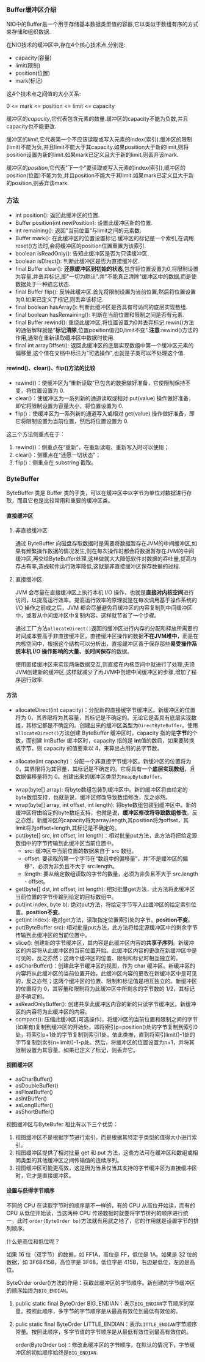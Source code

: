 ### Buffer缓冲区介绍
NIO中的Buffer是一个用于存储基本数据类型值的容器,它以类似于数组有序的方式来存储和组织数据.

在NIO技术的缓冲区中,存在4个核心技术点,分别是:
+ capacity(容量)
+ limit(限制)
+ position(位置)
+ mark(标记)

这4个技术点之间值的大小关系:

0 <= mark <= position <= limit <= capacity

缓冲区的*capacity*,它代表包含元素的数量.缓冲区的capacity不能为负数,并且capacity也不能更改.  

缓冲区的*limit*,它代表第一个不应该读取或写入元素的index(索引).缓冲区的限制(limit)不能为负,并且limit不能大于其capacity.如果position大于新的limit,则将position设置为新的limit.如果mark已定义且大于新的limit,则丢弃该mark.

缓冲区的*position*,它代表"下一个"要读取或写入元素的index(索引),缓冲区的position(位置)不能为负,并且position不能大于其limit.如果mark已定义且大于新的position,则丢弃该mark.

### 方法

* int position(): 返回此缓冲区的位置.
* Buffer position(int newPosition): 设置此缓冲区新的位置.
* int remaining(): 返回"当前位置"与limit之间的元素数.
* Buffer mark(): 在此缓冲区的位置设置标记.缓冲区的标记是一个索引,在调用reset()方法时,会将缓冲区的position位置重置为该索引.
* boolean isReadOnly(): 告知此缓冲区是否为只读缓冲区.
* boolean isDirect(): 判断此缓冲区是否为直接缓冲区.
* final Buffer clear(): **还原缓冲区到初始的状态**,包含将位置设置为0,将限制设置为容量,并丢弃标记,即"一切为默认".并"不能真正清除"缓冲区中的数据,而是使数据处于一种遗忘状态.
* final Buffer flip(): 反转此缓冲区.首先将限制设置为当前位置,然后将位置设置为0.如果已定义了标记,则丢弃该标记.
* final boolean hasArray(): 判断此缓冲区是否具有可访问的底层实现数组.
* final boolean hasRemaining(): 判断在当前位置和限制之间是否有元素.
* final Buffer rewind(): 重绕此缓冲区,将位置设置为0并丢弃标记.rewin()方法的通俗解释就是"**标记清除**,位置position值归0,limit不变".**注意**:rewind()方法的作用,通常在重新读取缓冲区中数据时使用.
* final int arrayOffset(): 返回此缓冲区的底层实现数组中第一个缓冲区元素的偏移量,这个值在文档中标注为"可选操作",也就是子类可以不处理这个值.

#### rewind()、clear()、flip()方法的比较

* rewind()：使缓冲区为“重新读取”已包含的数据做好准备，它使限制保持不变，将位置设置为 0.
* clear()：使缓冲区为一系列新的通道读取或相对 put(value) 操作做好准备，即它将限制设置为容量大小，将位置设置为 0.
* flip()：使缓冲区为一系列新的通道写入或相对 get(value) 操作做好准备，即它将限制设置为当前位置，然后将位置设置为 0.

这三个方法侧重点在于：

1. rewind()：侧重点在“重新”，在重新读取、重新写入时可以使用；
2. clear()：侧重点在“还愿一切状态”；
3. flip()：侧重点在 substring 截取。

### ByteBuffer

ByteBuffer 类是 Buffer 类的子类，可以在缓冲区中以字节为单位对数据进行存取，而且它也是比较常用和重要的缓冲区类。

#### 直接缓冲区

1. 非直接缓冲区

   通过 ByteBuffer 向磁盘存取数据时是需要将数据暂存在JVM的中间缓冲区,如果有频繁操作数据的情况发生,则在每次操作时都会将数据暂存在JVM的中间缓冲区,再交给ByteBuffer处理,这样做就大大降低软件对数据的吞吐量,提高内存占有率,造成软件运行效率降低,这就是非直接缓冲区保存数据的过程.

2. 直接缓冲区

   JVM 会尽量在直接缓冲区上执行本机 I/O 操作，也就是**直接对内核空间**进行访问，以提高运行效率。提高运行效率的原理就是在每次调用基于操作系统的 I/O 操作之前或之后，JVM 都会尽量避免将缓冲区的内容复制到中间缓冲区中，或者从中间缓冲区中复制内容，这样就节省了一个步骤。
   
   通过工厂方法`allocateDirect()`返回的缓冲区进行内存的分配和释放所需要的时间成本要高于非直接缓冲区。直接缓冲区操作的数据**不在JVM堆中**，而是在内核空间中，根据这个结构可以分析出，直接缓冲区善于保存那些**易受操作系统本机 I/O 操作影响的大量、长时间保存**的数据。
   
   使用直接缓冲区来实现两端数据交互,则直接在内核空间中就进行了处理,无须JVM创建新的缓冲区,这样就减少了再JVM中创建中间缓冲区的步骤,增加了程序运行效率.

#### 方法

+ allocateDirect(int capacity)：分配新的直接缓字节缓冲区。新缓冲区的位置将为 0，其界限将为其容量，其标记是不确定的。无论它是否具有底层实现数组，其标记都是不确定的。创建出来的缓冲区类型为`DirectByteBuffer`。使用 `allocateDirect()`方法创建 ByteBuffer 缓冲区时，capacity 指的是**字节**的个数，而创建 IntBuffer 缓冲区时，capacity 指的是 **int**值的数目，如果要转换成字节，则 capacity 的值要乘以 4，来算出占用的总字节数。

+ allocate(int capacity)：分配一个非直接字节缓冲区。新缓冲区的位置将为 0，其界限将为其容量，其标记是不确定的。它将具有一个**底层实现数组**，且数据偏移量将为 0。创建出来的缓冲区类型为`HeapByteBuffer`。

* wrap(byte[] array): 将byte数组包装到缓冲区中。新的缓冲区将由给定的byte数组支持，也就是说，缓冲区修改导致数组修改，反之亦然。
* wrap(byte[] array, int offset, int length): 将byte数组包装到缓冲区中。新的缓冲区将由给定的byte数组支持，也就是说，**缓冲区修改将导致数组修改**，反之亦然。新缓冲区的capacity将为array.length,其position将为offset，其limit将为offset+length,其标记是不确定的。
* put(byte[] src, int offset, int length)：相对批量put方法，此方法将把给定源数组中的字节传输到此缓冲区当前位置中。
  * src: 缓冲区中当前位置的数据来自于 src 数组。
  * offset: 要读取的第一个字节在“数组中的偏移量”，并”不是缓冲区的偏移“，必须为非负且不大于 src.length。
  * length: 要从给定数组读取的字节的数量，必须为非负且不大于 src.length - offset。
* get(byte[] dst, int offset, int length): 相对批量get方法，此方法将此缓冲区当前位置的字节传输到给定的目标数组中。
* put(int index, byte b): 绝对put方法，将给定字节写入此缓冲区的给定索引位置。**position不变**。
* get(int index): 绝对get方法，读取指定位置索引处的字节。**position不变**。
* put(ByteBuffer src): 相对批量put方法，此方法将给定源缓冲区中的剩余字节传输到此缓冲区的当前位置中。
* slice(): 创建新的字节缓冲区，其内容是此缓冲区内容的**共享子序列**。新缓冲区的内容将从此缓冲区的当前位置开始。此缓冲区内容的更改在新缓冲区中是可见的，反之亦然；这两个缓冲区的位置、限制和标记时相互独立的。
* asCharBuffer()：创建此字节缓冲区的视图，作为 char 缓冲区。新缓冲区的内容将从此缓冲区的当前位置开始。此缓冲区内容的更改在新缓冲区中是可见的，反之亦然；这两个缓冲区的位置、限制和标记值是相互独立的。新缓冲区的位置将为 0，其容量和限制将为此缓冲区中所剩余的字节数的 1/2，其标记是不确定的。
* asReadOnlyBuffer(): 创建共享此缓冲区内容的新的只读字节缓冲区。新缓冲区的内容将为此缓冲区的内容。
* compact(): 压缩此缓冲区(可选操作)，将缓冲区的当前位置和限制之间的字节(如果有)复制到缓冲区的开始处，即将索引p=position()处的字节复制到索引0处，将索引p+1处的字节复制到索引1处，依此类推，直到将索引limit()-1处的字节复制到索引n=limit()-1-p处。然后，将缓冲区的位置设置为n+1，并将其限制设置为其容量。如果已定义了标记，则丢弃它。

#### 视图缓冲区

- asCharBuffer()
- asDoubleBuffer()
- asFloatBuffer()
- asIntBuffer()
- asLongBuffer()
- asShortBuffer()

视图缓冲区与ByteBufer 相比有以下三个优势：

1. 视图缓冲区不是根据字节进行索引，而是根据其特定于类型的值得大小进行索引。
2. 视图缓冲区提供了相对批量 get 和 put 方法，这些方法可在缓冲区和数组或相同类型的其他缓冲区之间传输值的连续序列。
3. 视图缓冲区可能更高效，这是因为当且仅当其支持的字节缓冲区为直接缓冲区时，它才是直接缓冲区。

#### 设置与获得字节顺序

不同的 CPU 在读取字节时的顺序是不一样的，有的 CPU 从高位开始读，而有的 CPU 从低位开始读，当这两种 CPU 传递数据时就要将字节排列的顺序进行统一，此时 `order(ByteOrder bo)`方法就有用武之地了，它的作用就是设置字节的排列顺序。

什么是高位和低位呢？

如果 16 位（双字节）的数据，如 FF1A，高位是 FF，低位是 1A。如果是 32 位的数据，如 3F68415B，高位字是 3F68，低位字是 415B，右边是低位，左边是高位。

ByteOrder order()方法的作用：获取此缓冲区的字节顺序。新创建的字节缓冲区的顺序始终为`BIG_ENDIAN`。

1. public static final ByteOrder BIG_ENDIAN：表示`BIG_ENDIAN`字节顺序的常量。按照此顺序，多字节的字节顺序是从最高有效位到最低有效位的。

2. pulic static final ByteOrder LITTLE_ENDIAN：表示`LITTLE_ENDIAN`字节顺序常量。按照此顺序，多字节值的字节顺序是从最低有效位到最高有效位的。

   order(ByteOrder bo)：修改此缓冲区的字节顺序，在默认的情况下，字节缓冲区的初始顺序始终是`BIG_ENDIAN`.